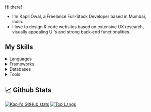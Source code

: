 Hi there!

- I'm Kapil Owal, a Freelance Full-Stack Developer based in Mumbai, India.
- I love to design & code websites based on extensive UX research, visually appealing UI's and strong back-end functionalities.

## My Skills
<details>
  <summary>Languages</summary>
  
  ![](https://img.shields.io/badge/Python-informational?style=flat&logo=python&logoColor=white&color=343434)
  ![](https://img.shields.io/badge/JavaScript-informational?style=flat&logo=javascript&logoColor=white&color=343434)
  ![](https://img.shields.io/badge/Java-informational?style=flat&logo=java&logoColor=white&color=343434)
  ![](https://img.shields.io/badge/PHP-informational?style=flat&logo=php&logoColor=white&color=343434)
  
</details>

<details>
  <summary>Frameworks</summary>
  
  ![](https://img.shields.io/badge/Django-informational?style=flat&logo=django&logoColor=white&color=343434)
  ![](https://img.shields.io/badge/Flask-informational?style=flat&logo=flask&logoColor=white&color=343434)
  ![](https://img.shields.io/badge/React-informational?style=flat&logo=react&logoColor=white&color=343434)
  ![](https://img.shields.io/badge/Angular-informational?style=flat&logo=angular&logoColor=white&color=343434)

</details>

<details>
  <summary>Databases</summary>
  
  ![](https://img.shields.io/badge/PostgreSQL-informational?style=flat&logo=postgresql&logoColor=white&color=343434)
  ![](https://img.shields.io/badge/MySQL-informational?style=flat&logo=mysql&logoColor=white&color=343434)
  ![](https://img.shields.io/badge/SQLite-informational?style=flat&logo=sqlite&logoColor=white&color=343434)
  ![](https://img.shields.io/badge/MongoDB-informational?style=flat&logo=mongodb&logoColor=white&color=343434)
  
</details>

<details>
  <summary>Tools</summary>
  
  ![](https://img.shields.io/badge/Figma-informational?style=flat&logo=figma&logoColor=white&color=343434)
  ![](https://img.shields.io/badge/VSCode-informational?style=flat&logo=Visual-Studio-Code&logoColor=white&color=343434)
  ![](https://img.shields.io/badge/GitHub-informational?style=flat&logo=GitHub&logoColor=white&color=343434)
  
</details>

## :chart_with_upwards_trend: Github Stats
[![Kapil's GitHub stats](https://github-readme-stats.vercel.app/api?username=kapilowal&hide=contribs&hide_border=true&show_icons=true)](https://github.com/kapilowal/github-readme-stats) [![Top Langs](https://github-readme-stats.vercel.app/api/top-langs/?username=kapilowal&layout=compact&hide_border=true)](https://github.com/kapilowal/github-readme-stats)



<!--
**kapilowal/kapilowal** is a ✨ _special_ ✨ repository because its `README.md` (this file) appears on your GitHub profile.

Here are some ideas to get you started:

- 🔭 I’m currently working on ...
- 🌱 I’m currently learning ...
- 👯 I’m looking to collaborate on ...
- 🤔 I’m looking for help with ...
- 💬 Ask me about ...
- 📫 How to reach me: ...
- 😄 Pronouns: ...
- ⚡ Fun fact: ...
-
